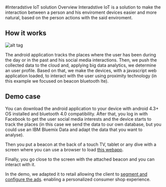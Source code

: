#Interadstive IoT solution Overview
Interadstive IoT is a solution to make the interaction between a person and his enviroment devices easier and more natural, based on the person actions with the said enviroment.

## How it works
![alt tag](http://www.sompartyapp.com/smart_ads/img/tecnologia.jpg)

The android application tracks the places where the user has been during the day or in the past and his social media interactions. Then, we push the collected data to the cloud and, applying big data analytics, we determine an user profile.
Based on that, we make the devices, with a javascript web application loaded, to interact with the user using proximity technology (in this example we focused on beacon bluetooth lte).
 
## Demo case
You can download the android application to your device with android 4.3+ OS installed and bluetooth 4.0 compatibility.
After that, you log in with Facebook to get the user social media interests and the device starts to track the places (in this case we send the data to our own database, but you could use an IBM Bluemix Data and adapt the data that you want to analyse).

Then you put a beacon at the back of a touch TV, tablet or any dive with a screen where you can use a browser to load [this webapp](http://www.sompartyapp.com/smart_ads/ad/).

Finally, you go close to the screen with the attached beacon and you can interact with it.

In the demo, we adapted it to retail allowing the client to [segment and configure the ads](http://www.sompartyapp.com/smart_ads/). enabling a personalized consumer shop experience. 




